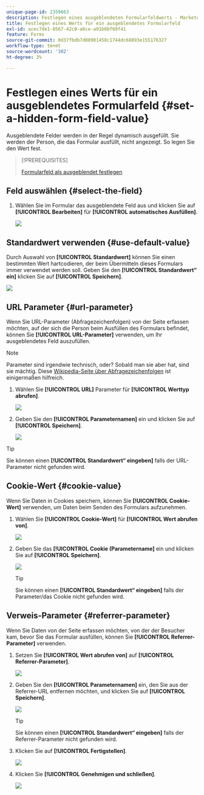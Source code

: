 ```yaml
---
unique-page-id: 2359663
description: Festlegen eines ausgeblendeten Formularfeldwerts - Marketo-Dokumente - Produktdokumentation
title: Festlegen eines Werts für ein ausgeblendetes Formularfeld
exl-id: acec7de1-8567-42c0-a6ce-a91b0bf69f41
feature: Forms
source-git-commit: 0d37fbdb7d08901458c1744dc68893e155176327
workflow-type: tm+mt
source-wordcount: '302'
ht-degree: 3%

---
```


# Festlegen eines Werts für ein ausgeblendetes Formularfeld {#set-a-hidden-form-field-value}

Ausgeblendete Felder werden in der Regel dynamisch ausgefüllt. Sie werden der Person, die das Formular ausfüllt, nicht angezeigt. So legen Sie den Wert fest.

>[!PREREQUISITES]
>
>[Formularfeld als ausgeblendet festlegen](/help/marketo/product-docs/demand-generation/forms/form-fields/set-a-form-field-as-hidden.md)

## Feld auswählen {#select-the-field}

1. Wählen Sie im Formular das ausgeblendete Feld aus und klicken Sie auf **[!UICONTROL Bearbeiten]** für **[!UICONTROL automatisches Ausfüllen]**.

   ![](assets/autofill.png)

## Standardwert verwenden {#use-default-value}

Durch Auswahl von **[!UICONTROL Standardwert]** können Sie einen bestimmten Wert hartcodieren, der beim Übermitteln dieses Formulars immer verwendet werden soll. Geben Sie den **[!UICONTROL Standardwert“ ein]** klicken Sie auf **[!UICONTROL Speichern]**.

![](assets/image2014-9-15-13-3a5-3a27.png)

## URL Parameter {#url-parameter}

Wenn Sie URL-Parameter (Abfragezeichenfolgen) von der Seite erfassen möchten, auf der sich die Person beim Ausfüllen des Formulars befindet, können Sie **[!UICONTROL URL-Parameter]** verwenden, um Ihr ausgeblendetes Feld auszufüllen.

>[!NOTE]
>
>Parameter sind irgendwie technisch, oder? Sobald man sie aber hat, sind sie mächtig. Diese [Wikipedia-Seite über Abfragezeichenfolgen](https://en.wikipedia.org/wiki/Query_string) ist einigermaßen hilfreich.

1. Wählen Sie **[!UICONTROL URL]** Parameter für **[!UICONTROL Werttyp abrufen]**.

   ![](assets/image2014-9-15-13-3a6-3a48.png)

1. Geben Sie den **[!UICONTROL Parameternamen]** ein und klicken Sie auf **[!UICONTROL Speichern]**.

   ![](assets/image2014-9-15-13-3a7-3a35.png)

>[!TIP]
>
>Sie können einen **[!UICONTROL Standardwert“ eingeben]** falls der URL-Parameter nicht gefunden wird.

## Cookie-Wert {#cookie-value}

Wenn Sie Daten in Cookies speichern, können Sie **[!UICONTROL Cookie-Wert]** verwenden, um Daten beim Senden des Formulars aufzunehmen.

1. Wählen Sie **[!UICONTROL Cookie-Wert]** für **[!UICONTROL Wert abrufen von]**.

   ![](assets/image2014-9-15-13-3a8-3a21.png)

1. Geben Sie das **[!UICONTROL Cookie (Parametername]** ein und klicken Sie auf **[!UICONTROL Speichern]**.

   ![](assets/image2014-9-15-13-3a8-3a43.png)

   >[!TIP]
   >
   >Sie können einen **[!UICONTROL Standardwert“ eingeben]** falls der Parameter/das Cookie nicht gefunden wird.

## Verweis-Parameter {#referrer-parameter}

Wenn Sie Daten von der Seite erfassen möchten, von der der Besucher kam, bevor Sie das Formular ausfüllen, können Sie **[!UICONTROL Referrer-Parameter]** verwenden.

1. Setzen Sie **[!UICONTROL Wert abrufen von]** auf **[!UICONTROL Referrer-Parameter]**.

   ![](assets/image2014-9-15-13-3a9-3a31.png)

1. Geben Sie den **[!UICONTROL Parameternamen]** ein, den Sie aus der Referrer-URL entfernen möchten, und klicken Sie auf **[!UICONTROL Speichern]**.

   ![](assets/image2014-9-15-13-3a9-3a56.png)

   >[!TIP]
   >
   >Sie können einen **[!UICONTROL Standardwert“ eingeben]** falls der Referrer-Parameter nicht gefunden wird.

1. Klicken Sie auf **[!UICONTROL Fertigstellen]**.

   ![](assets/image2014-9-15-13-3a10-3a26.png)

1. Klicken Sie **[!UICONTROL Genehmigen und schließen]**.

   ![](assets/image2014-9-15-13-3a10-3a43.png)
